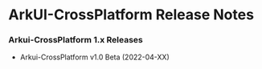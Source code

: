 # ArkUI-CrossPlatform Release Notes

### Arkui-CrossPlatform 1.x Releases

* Arkui-CrossPlatform v1.0 Beta (2022-04-XX)